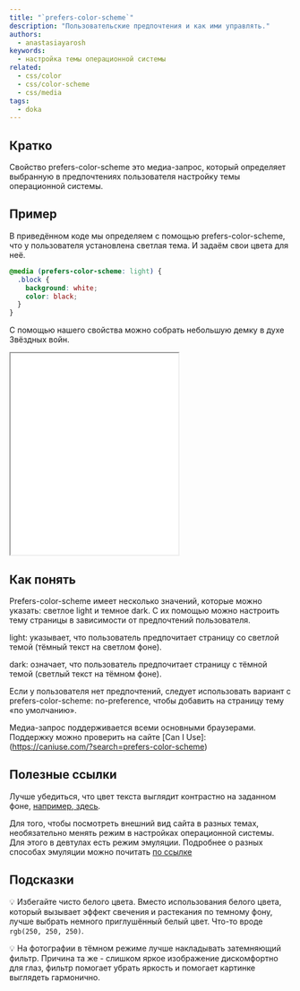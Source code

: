 ```yaml
---
title: "`prefers-color-scheme`"
description: "Пользовательские предпочтения и как ими управлять."
authors:
  - anastasiayarosh
keywords:
  - настройка темы операционной системы
related:
  - css/color
  - css/color-scheme
  - css/media
tags:
  - doka
---
```


## Кратко

Свойство prefers-color-scheme это медиа-запрос, который определяет выбранную в предпочтениях пользователя настройку темы операционной системы.

## Пример

В приведённом коде мы определяем с помощью prefers-color-scheme, что у пользователя установлена светлая тема. И задаём свои цвета для неё.

```css
@media (prefers-color-scheme: light) {
  .block {
    background: white;
    color: black;
  }
}
```
С помощью нашего свойства можно собрать небольшую демку в духе Звёздных войн.

<iframe title="Переключатель темы" src="demos/basic/" height="360"></iframe>

## Как понять

Prefers-color-scheme имеет несколько значений, которые можно указать: светлое light и темное dark. С их помощью можно настроить тему страницы в зависимости от предпочтений пользователя.

light: указывает, что пользователь предпочитает страницу со светлой темой (тёмный текст на светлом фоне).

dark: означает, что пользователь предпочитает страницу с тёмной темой (светлый текст на тёмном фоне).

Если у пользователя нет предпочтений, следует использовать вариант с prefers-color-scheme: no-preference, чтобы добавить на страницу тему «по умолчанию».

Медиа-запрос поддерживается всеми основными браузерами. Поддержку можно проверить на сайте [Can I Use]: (https://caniuse.com/?search=prefers-color-scheme)

## Полезные ссылки

Лучше убедиться, что цвет текста выглядит контрастно на заданном фоне, [например, здесь](https://contrast-ratio.com/).

Для того, чтобы посмотреть внешний вид сайта в разных темах, необязательно менять режим в настройках операционной системы. Для этого в девтулах есть режим эмуляции. Подробнее о разных способах эмуляции можно почитать [по ссылке](https://learn.microsoft.com/en-us/microsoft-edge/devtools-guide-chromium/accessibility/preferred-color-scheme-simulation)

## Подсказки

💡 Избегайте чисто белого цвета. Вместо использования белого цвета, который вызывает эффект свечения и растекания по темному фону, лучше выбрать немного приглушённый белый цвет. Что-то вроде `rgb(250, 250, 250)`.

💡 На фотографии в тёмном режиме лучше накладывать затемняющий фильтр. Причина та же - слишком яркое изображение дискомфортно для глаз, фильтр помогает убрать яркость и помогает картинке выглядеть гармонично.

